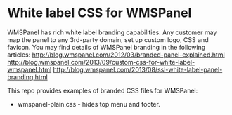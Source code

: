 White label CSS for WMSPanel
===============

WMSPanel has rich white label branding capabilities. Any customer may map the panel to any 3rd-party domain, set up custom logo, CSS and favicon.
You may find details of WMSPanel branding in the following articles:
http://blog.wmspanel.com/2012/03/branded-panel-explained.html
http://blog.wmspanel.com/2013/09/custom-css-for-white-label-wmspanel.html
http://blog.wmspanel.com/2013/08/ssl-white-label-panel-branding.html

This repo provides examples of branded CSS files for WMSPanel:
- wmspanel-plain.css - hides top menu and footer.
